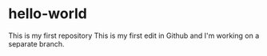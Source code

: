 # hello-world
This is my first repository
This is my first edit in Github and I'm working on a separate branch.
